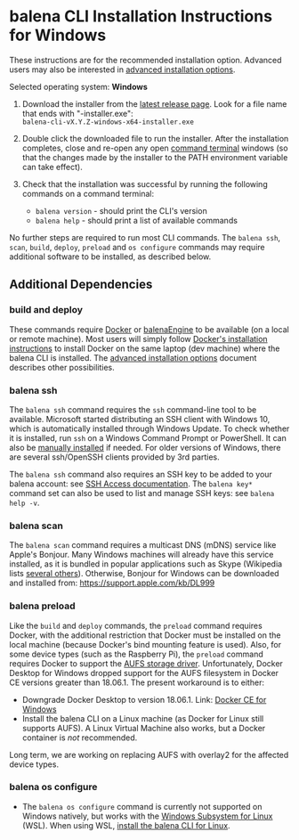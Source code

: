 # balena CLI Installation Instructions for Windows

These instructions are for the recommended installation option. Advanced users may also be
interested in [advanced installation options](./INSTALL-ADVANCED.md).

Selected operating system: **Windows**

1. Download the installer from the [latest release
   page](https://github.com/balena-io/balena-cli/releases/latest).
   Look for a file name that ends with "-installer.exe":  
   `balena-cli-vX.Y.Z-windows-x64-installer.exe`  

2. Double click the downloaded file to run the installer. After the installation completes,
   close and re-open any open [command
   terminal](https://www.balena.io/docs/reference/cli/#choosing-a-shell-command-promptterminal)
   windows (so that the changes made by the installer to the PATH environment variable can take
   effect).

3. Check that the installation was successful by running the following commands on a
   command terminal:  
   * `balena version` - should print the CLI's version
   * `balena help` - should print a list of available commands

No further steps are required to run most CLI commands. The `balena ssh`, `scan`, `build`,
`deploy`, `preload` and `os configure` commands may require additional software to be installed, as
described below.

## Additional Dependencies

### build and deploy

These commands require [Docker](https://docs.docker.com/install/overview/) or
[balenaEngine](https://www.balena.io/engine/) to be available (on a local or remote machine). Most
users will simply follow [Docker's installation
instructions](https://docs.docker.com/install/overview/) to install Docker on the same laptop (dev
machine) where the balena CLI is installed. The [advanced installation
options](./INSTALL-ADVANCED.md) document describes other possibilities.

### balena ssh

The `balena ssh` command requires the `ssh` command-line tool to be available. Microsoft started
distributing an SSH client with Windows 10, which is automatically installed through Windows
Update. To check whether it is installed, run `ssh` on a Windows Command Prompt or PowerShell. It
can also be [manually
installed](https://docs.microsoft.com/en-us/windows-server/administration/openssh/openssh_install_firstuse)
if needed. For older versions of Windows, there are several ssh/OpenSSH clients provided by 3rd
parties.

The `balena ssh` command also requires an SSH key to be added to your balena account: see [SSH
Access documentation](https://www.balena.io/docs/learn/manage/ssh-access/). The `balena key*`
command set can also be used to list and manage SSH keys: see `balena help -v`.

### balena scan

The `balena scan` command requires a multicast DNS (mDNS) service like Apple's Bonjour.
Many Windows machines will already have this service installed, as it is bundled in popular
applications such as Skype (Wikipedia lists [several others](https://en.wikipedia.org/wiki/Bonjour_(software))).
Otherwise, Bonjour for Windows can be downloaded and installed from: https://support.apple.com/kb/DL999

### balena preload

Like the `build` and `deploy` commands, the `preload` command requires Docker, with the additional
restriction that Docker must be installed on the local machine (because Docker's bind mounting
feature is used). Also, for some device types (such as the Raspberry Pi), the `preload` command
requires Docker to support the [AUFS storage
driver](https://docs.docker.com/storage/storagedriver/aufs-driver/). Unfortunately, Docker Desktop
for Windows dropped support for the AUFS filesystem in Docker CE versions greater than 18.06.1. The
present workaround is to either:

* Downgrade Docker Desktop to version 18.06.1. Link: [Docker CE for
  Windows](https://docs.docker.com/docker-for-windows/release-notes/#docker-community-edition-18061-ce-win73-2018-08-29)
* Install the balena CLI on a Linux machine (as Docker for Linux still supports AUFS). A Linux
  Virtual Machine also works, but a Docker container is _not_ recommended.

Long term, we are working on replacing AUFS with overlay2 for the affected device types.

### balena os configure

* The `balena os configure` command is currently not supported on Windows natively, but works with
  the [Windows Subsystem for Linux](https://docs.microsoft.com/en-us/windows/wsl/about) (WSL). When
  using WSL, [install the balena CLI for
  Linux](https://github.com/balena-io/balena-cli/blob/master/INSTALL-LINUX.md).
